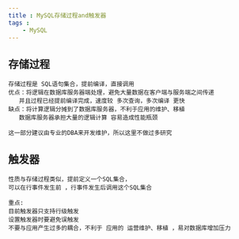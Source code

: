 ```yaml
---
title : MySQL存储过程and触发器
tags :
	- MySQL
---
```


## 存储过程

	存储过程是 SQL语句集合，提前编译，直接调用
	优点：将逻辑在数据库服务器端处理，避免大量数据在客户端与服务端之间传递
	   并且过程已经提前编译完成，速度较 多次查询，多次编译 更快
	缺点：将计算逻辑分摊到了数据库服务器，不利于应用的维护、移植
	   数据库服务器承担大量的逻辑计算 容易造成性能瓶颈
	
	这一部分建议由专业的DBA来开发维护，所以这里不做过多研究

## 触发器

	性质与存储过程类似，提前定义一个SQL集合，
	可以在行事件发生前 ，行事件发生后调用这个SQL集合
	
	重点:
	目前触发器只支持行级触发
	设置触发器时要避免误触发
	不要与应用产生过多的耦合，不利于 应用的 运营维护、移植 ，易对数据库增加压力
